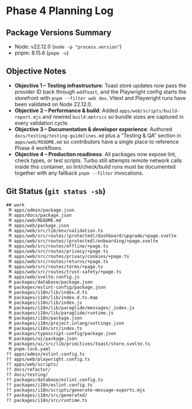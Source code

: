 # Phase 4 Planning Log

## Package Versions Summary
- Node: v22.12.0 (`node -p "process.version"`)
- pnpm: 8.15.6 (`pnpm -v`)

## Objective Notes
- **Objective 1 – Testing infrastructure**: Toast store updates now pass the
  provider ID back through `addToast`, and the Playwright config starts the
  storefront with `pnpm --filter web dev`. Vitest and Playwright runs have been
  validated on Node 22.12.0.
- **Objective 2 – Performance & build**: Added `apps/web/scripts/build-report.mjs`
  and rewired `build:metrics` so bundle sizes are captured in every validation
  cycle.
- **Objective 3 – Documentation & developer experience**: Authored
  `docs/testing/testing-guidelines.md` plus a “Testing & QA” section in
  `apps/web/README.md` so contributors have a single place to reference Phase 4
  workflows.
- **Objective 4 – Production readiness**: All packages now expose lint, check
  types, or test scripts. Turbo still attempts remote network calls inside this
  container, so lint/check/build runs must be documented together with any
  fallback `pnpm --filter` invocations.

## Git Status (`git status -sb`)
```
## work
 M apps/admin/package.json
 M apps/docs/package.json
 M apps/web/README.md
 M apps/web/package.json
 M apps/web/src/lib/env/validation.ts
 M apps/web/src/routes/(protected)/dashboard/upgrade/+page.svelte
 M apps/web/src/routes/(protected)/onboarding/+page.svelte
 M apps/web/src/routes/offline/+page.ts
 M apps/web/src/routes/privacy/+page.ts
 M apps/web/src/routes/privacy/cookies/+page.ts
 M apps/web/src/routes/returns/+page.ts
 M apps/web/src/routes/terms/+page.ts
 M apps/web/src/routes/trust-safety/+page.ts
 M apps/web/svelte.config.js
 M packages/database/package.json
 M packages/eslint-config/package.json
 M packages/i18n/lib/index.d.ts
 M packages/i18n/lib/index.d.ts.map
 M packages/i18n/lib/index.js
 M packages/i18n/lib/paraglide/messages/_index.js
 M packages/i18n/lib/paraglide/runtime.js
 M packages/i18n/package.json
 M packages/i18n/project.inlang/settings.json
 M packages/i18n/src/index.ts
 M packages/typescript-config/package.json
 M packages/ui/package.json
 M packages/ui/src/lib/primitives/toast/store.svelte.ts
 M pnpm-lock.yaml
?? apps/admin/eslint.config.ts
?? apps/web/playwright.config.ts
?? apps/web/scripts/
?? docs/refactor/
?? docs/testing/
?? packages/database/eslint.config.ts
?? packages/i18n/eslint.config.ts
?? packages/i18n/scripts/generate-message-exports.mjs
?? packages/i18n/src/generated/
?? packages/i18n/src/runtime.ts
```
